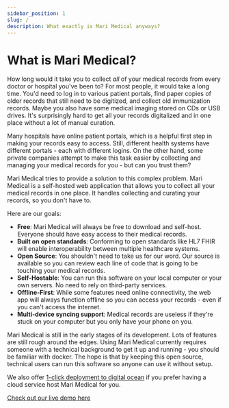 ```yaml
---
sidebar_position: 1
slug: /
description: What exactly is Mari Medical anyways?
---
```


# What is Mari Medical?

How long would it take you to collect _all_ of your medical records from every doctor or hospital you've been to? For most people, it would take a long time. You'd need to log in to various patient portals, find paper copies of older records that still need to be digitized, and collect old immunization records. Maybe you also have some medical imaging stored on CDs or USB drives. It's surprisingly hard to get all your records digitalized and in one place without a lot of manual curation.

Many hospitals have online patient portals, which is a helpful first step in making your records easy to access. Still, different health systems have different portals - each with different logins. On the other hand, some private companies attempt to make this task easier by collecting and managing your medical records for you - but can you trust them?

Mari Medical tries to provide a solution to this complex problem. Mari Medical is a self-hosted web application that allows you to collect all your medical records in one place. It handles collecting and curating your records, so you don't have to.

Here are our goals:

- **Free**: Mari Medical will always be free to download and self-host. Everyone should have easy access to their medical records.
- **Built on open standards**: Conforming to open standards like HL7 FHIR will enable interoperability between multiple healthcare systems.
- **Open Source**: You shouldn't need to take us for our word. Our source is available so you can review each line of code that is going to be touching your medical records.
- **Self-Hostable**: You can run this software on your local computer or your own servers. No need to rely on third-party services.
- **Offline-First**: While some features need online connectivity, the web app will always function offline so you can access your records - even if you can't access the internet.
- **Multi-device syncing support**: Medical records are useless if they're stuck on your computer but you only have your phone on you.

Mari Medical is still in the early stages of its development. Lots of features are still rough around the edges. Using Mari Medical currently requires someone with a technical background to get it up and running - you should be familiar with docker. The hope is that by keeping this open source, technical users can run this software so anyone can use it without setup.

We also offer [1-click deployment to digital ocean](./getting-started/deploy-to-do.md) if you prefer having a cloud service host Mari Medical for you.

[Check out our live demo here](https://medical.mari.casa)
